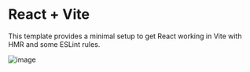 # React + Vite

This template provides a minimal setup to get React working in Vite with HMR and some ESLint rules.

![image](https://user-images.githubusercontent.com/84088547/134285151-c48ab745-49ec-4404-9caa-29d70e39596b.png)

